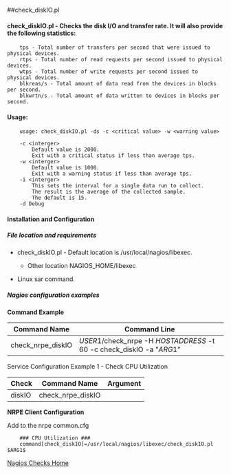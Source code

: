 ##check_diskIO.pl

#### **check_diskIO.pl** - Checks the disk I/O and transfer rate.  It will also provide the following statistics:
```		
  	tps - Total number of transfers per second that were issued to physical devices.
  	rtps - Total number of read requests per second issued to physical devices.
  	wtps - Total number of write requests per second issued to physical devices.
  	blkreas/s - Total amount of data read from the devices in blocks per second.
  	blkwrtn/s - Total amount of data written to devices in blocks per second.
```

#### Usage: 
```
	usage: check_diskIO.pl -ds -c <critical value> -w <warning value>

	-c <interger>
		Default value is 2000.
		Exit with a critical status if less than average tps.
	-w <interger>
		Default value is 1000.
		Exit with a warning status if less than average tps.
	-i <interger>
		This sets the interval for a single data run to collect.
		The result is the average of the collected sample.
		The default is 15.
	-d Debug

```

#### Installation and Configuration

##### File location and requirements

* check_diskIO.pl - Default location is /usr/local/nagios/libexec.
	* Other location NAGIOS_HOME/libexec
	
* Linux sar command.
	
##### Nagios configuration examples

**Command Example**
	
Command Name | Command Line
------------ | --------------
check_nrpe_diskIO | $USER1$/check_nrpe -H $HOSTADDRESS$ -t 60 -c check_diskIO -a "$ARG1$"
	
	
Service Configuration Example 1 - Check CPU Utilization
	
Check | Command Name | Argument
----- | ------------ | --------------	
diskIO | check_nrpe_diskIO | 
	
	
**NRPE Client Configuration**

Add to the nrpe common.cfg
```
	### CPU Utilization ###
	command[check_diskIO]=/usr/local/nagios/libexec/check_diskIO.pl $ARG1$
```	
	
[Nagios Checks Home](http://throwsb.github.io/nagios-checks/)

